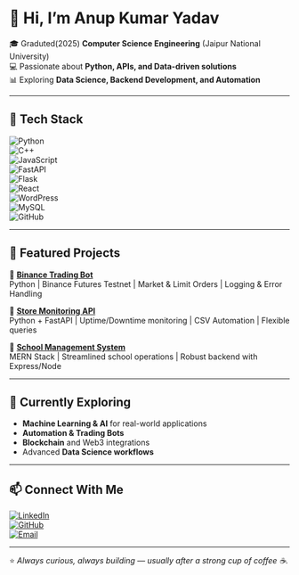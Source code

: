 # 👋 Hi, I’m Anup Kumar Yadav  

🎓 Graduted(2025) **Computer Science Engineering** (Jaipur National University)  
💻 Passionate about **Python, APIs, and Data-driven solutions**  
📊 Exploring **Data Science, Backend Development, and Automation**  

---

## 🔧 Tech Stack  

![Python](https://img.shields.io/badge/-Python-3776AB?logo=python&logoColor=white&style=for-the-badge)  
![C++](https://img.shields.io/badge/-C++-00599C?logo=c%2B%2B&logoColor=white&style=for-the-badge)  
![JavaScript](https://img.shields.io/badge/-JavaScript-F7DF1E?logo=javascript&logoColor=black&style=for-the-badge)  
![FastAPI](https://img.shields.io/badge/-FastAPI-009688?logo=fastapi&logoColor=white&style=for-the-badge)  
![Flask](https://img.shields.io/badge/-Flask-000000?logo=flask&logoColor=white&style=for-the-badge)  
![React](https://img.shields.io/badge/-React-61DAFB?logo=react&logoColor=black&style=for-the-badge)  
![WordPress](https://img.shields.io/badge/-WordPress-21759B?logo=wordpress&logoColor=white&style=for-the-badge)  
![MySQL](https://img.shields.io/badge/-MySQL-4479A1?logo=mysql&logoColor=white&style=for-the-badge)  
![GitHub](https://img.shields.io/badge/-GitHub-181717?logo=github&logoColor=white&style=for-the-badge)  

---

## 🚀 Featured Projects  

🔹 [**Binance Trading Bot**](https://github.com/Anup-001/binance-trading-bot)  
Python | Binance Futures Testnet | Market & Limit Orders | Logging & Error Handling  

🔹 [**Store Monitoring API**](https://github.com/Anup-001/Store-Monitoring-API)  
Python + FastAPI | Uptime/Downtime monitoring | CSV Automation | Flexible queries  

🔹 [**School Management System**](https://github.com/Anup-001/School_Management_System)  
MERN Stack | Streamlined school operations | Robust backend with Express/Node  

---

## 🌱 Currently Exploring  
- **Machine Learning & AI** for real-world applications  
- **Automation & Trading Bots**  
- **Blockchain** and Web3 integrations  
- Advanced **Data Science workflows**  

---

## 📫 Connect With Me  

[![LinkedIn](https://img.shields.io/badge/-LinkedIn-0A66C2?logo=linkedin&logoColor=white&style=for-the-badge)](https://www.linkedin.com/in/anup-kumar-yadav-6a8b431b5/)  
[![GitHub](https://img.shields.io/badge/-GitHub-181717?logo=github&logoColor=white&style=for-the-badge)](https://github.com/Anup-001)  
[![Email](https://img.shields.io/badge/-Email-D14836?logo=gmail&logoColor=white&style=for-the-badge)](mailto:anupkumaryadav.2606@gmail.com)  

---

⭐ *Always curious, always building — usually after a strong cup of coffee ☕.*  
